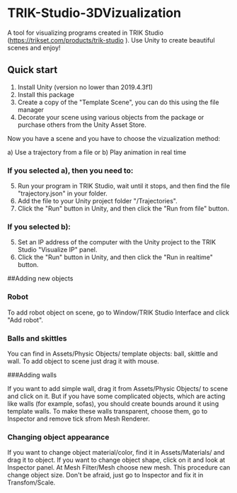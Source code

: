 # TRIK-Studio-3DVizualization
A tool for visualizing programs created in TRIK Studio (https://trikset.com/products/trik-studio ).
Use Unity to create beautiful scenes and enjoy!

## Quick start
1. Install Unity (version no lower than 2019.4.3f1)
2. Install this package 
3. Create a copy of the "Template Scene", you can do this using the file manager
4. Decorate your scene using various objects from the package or purchase others from the Unity Asset Store.

Now you have a scene and you have to choose the vizualization method:

a) Use a trajectory from a file
or
b) Play animation in real time

### If you selected a), then you need to:
5. Run your program in TRIK Studio, wait until it stops, and then find the file "trajectory.json" in your folder.
6. Add the file to your Unity project folder "/Trajectories".
7. Click the "Run" button in Unity, and then click the "Run from file" button.

### If you selected b): 
5. Set an IP address of the computer with the Unity project to the TRIK Studio "Visualize IP" panel.
6. Click the "Run" button in Unity, and then click the "Run in realtime" button.


##Adding new objects

### Robot
To add robot object on scene, go to Window/TRIK Studio Interface and click "Add robot".

### Balls and skittles
You can find in Assets/Physic Objects/ template objects: ball, skittle and wall. To add object to scene just drag it with mouse. 

###Adding walls

If you want to add simple wall, drag it from  Assets/Physic Objects/ to scene and click on it. But if you have some complicated objects, which are acting like walls (for example, sofas),
you should create bounds around it using template walls. To make these walls transparent, choose them, go to Inspector and remove tick sfrom Mesh Renderer.

### Changing object appearance

If you want to change object material/color, find it in Assets/Materials/ and drag it to object.
If you want to change object shape, click on it and look at Inspector panel. At Mesh Filter/Mesh choose new mesh. This procedure can change object size. Don't be afraid, just go to Inspector and fix it in Transfom/Scale.


